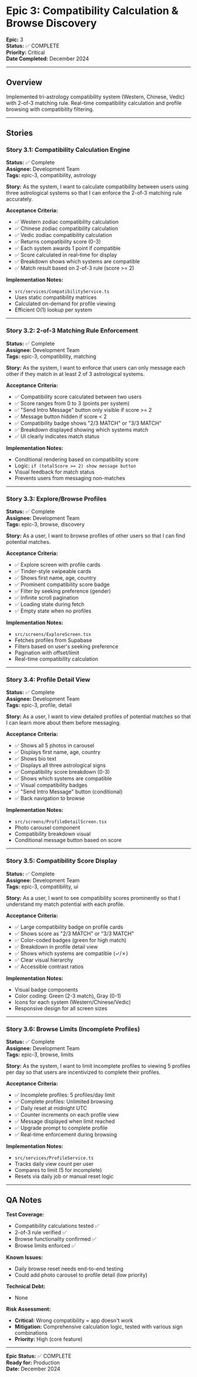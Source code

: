 # Epic 3: Compatibility Calculation & Browse Discovery

**Epic:** 3  
**Status:** ✅ COMPLETE  
**Priority:** Critical  
**Date Completed:** December 2024

---

## Overview

Implemented tri-astrology compatibility system (Western, Chinese, Vedic) with 2-of-3 matching rule. Real-time compatibility calculation and profile browsing with compatibility filtering.

---

## Stories

### Story 3.1: Compatibility Calculation Engine
**Status:** ✅ Complete  
**Assignee:** Development Team  
**Tags:** epic-3, compatibility, astrology

**Story:**
As the system, I want to calculate compatibility between users using three astrological systems so that I can enforce the 2-of-3 matching rule accurately.

**Acceptance Criteria:**
- ✅ Western zodiac compatibility calculation
- ✅ Chinese zodiac compatibility calculation
- ✅ Vedic zodiac compatibility calculation
- ✅ Returns compatibility score (0-3)
- ✅ Each system awards 1 point if compatible
- ✅ Score calculated in real-time for display
- ✅ Breakdown shows which systems are compatible
- ✅ Match result based on 2-of-3 rule (score >= 2)

**Implementation Notes:**
- `src/services/CompatibilityService.ts`
- Uses static compatibility matrices
- Calculated on-demand for profile viewing
- Efficient O(1) lookup per system

---

### Story 3.2: 2-of-3 Matching Rule Enforcement
**Status:** ✅ Complete  
**Assignee:** Development Team  
**Tags:** epic-3, compatibility, matching

**Story:**
As the system, I want to enforce that users can only message each other if they match in at least 2 of 3 astrological systems.

**Acceptance Criteria:**
- ✅ Compatibility score calculated between two users
- ✅ Score ranges from 0 to 3 (points per system)
- ✅ "Send Intro Message" button only visible if score >= 2
- ✅ Message button hidden if score < 2
- ✅ Compatibility badge shows "2/3 MATCH" or "3/3 MATCH"
- ✅ Breakdown displayed showing which systems match
- ✅ UI clearly indicates match status

**Implementation Notes:**
- Conditional rendering based on compatibility score
- Logic: `if (totalScore >= 2) show message button`
- Visual feedback for match status
- Prevents users from messaging non-matches

---

### Story 3.3: Explore/Browse Profiles
**Status:** ✅ Complete  
**Assignee:** Development Team  
**Tags:** epic-3, browse, discovery

**Story:**
As a user, I want to browse profiles of other users so that I can find potential matches.

**Acceptance Criteria:**
- ✅ Explore screen with profile cards
- ✅ Tinder-style swipeable cards
- ✅ Shows first name, age, country
- ✅ Prominent compatibility score badge
- ✅ Filter by seeking preference (gender)
- ✅ Infinite scroll pagination
- ✅ Loading state during fetch
- ✅ Empty state when no profiles

**Implementation Notes:**
- `src/screens/ExploreScreen.tsx`
- Fetches profiles from Supabase
- Filters based on user's seeking preference
- Pagination with offset/limit
- Real-time compatibility calculation

---

### Story 3.4: Profile Detail View
**Status:** ✅ Complete  
**Assignee:** Development Team  
**Tags:** epic-3, profile, detail

**Story:**
As a user, I want to view detailed profiles of potential matches so that I can learn more about them before messaging.

**Acceptance Criteria:**
- ✅ Shows all 5 photos in carousel
- ✅ Displays first name, age, country
- ✅ Shows bio text
- ✅ Displays all three astrological signs
- ✅ Compatibility score breakdown (0-3)
- ✅ Shows which systems are compatible
- ✅ Visual compatibility badges
- ✅ "Send Intro Message" button (conditional)
- ✅ Back navigation to browse

**Implementation Notes:**
- `src/screens/ProfileDetailScreen.tsx`
- Photo carousel component
- Compatibility breakdown visual
- Conditional message button based on score

---

### Story 3.5: Compatibility Score Display
**Status:** ✅ Complete  
**Assignee:** Development Team  
**Tags:** epic-3, compatibility, ui

**Story:**
As a user, I want to see compatibility scores prominently so that I understand my match potential with each profile.

**Acceptance Criteria:**
- ✅ Large compatibility badge on profile cards
- ✅ Shows score as "2/3 MATCH" or "3/3 MATCH"
- ✅ Color-coded badges (green for high match)
- ✅ Breakdown in profile detail view
- ✅ Shows which systems are compatible (✓/✗)
- ✅ Clear visual hierarchy
- ✅ Accessible contrast ratios

**Implementation Notes:**
- Visual badge components
- Color coding: Green (2-3 match), Gray (0-1)
- Icons for each system (Western/Chinese/Vedic)
- Responsive design for all screen sizes

---

### Story 3.6: Browse Limits (Incomplete Profiles)
**Status:** ✅ Complete  
**Assignee:** Development Team  
**Tags:** epic-3, browse, limits

**Story:**
As the system, I want to limit incomplete profiles to viewing 5 profiles per day so that users are incentivized to complete their profiles.

**Acceptance Criteria:**
- ✅ Incomplete profiles: 5 profiles/day limit
- ✅ Complete profiles: Unlimited browsing
- ✅ Daily reset at midnight UTC
- ✅ Counter increments on each profile view
- ✅ Message displayed when limit reached
- ✅ Upgrade prompt to complete profile
- ✅ Real-time enforcement during browsing

**Implementation Notes:**
- `src/services/ProfileService.ts`
- Tracks daily view count per user
- Compares to limit (5 for incomplete)
- Resets via daily job or manual reset logic

---

## QA Notes

**Test Coverage:**
- Compatibility calculations tested ✅
- 2-of-3 rule verified ✅
- Browse functionality confirmed ✅
- Browse limits enforced ✅

**Known Issues:**
- Daily browse reset needs end-to-end testing
- Could add photo carousel to profile detail (low priority)

**Technical Debt:**
- None

**Risk Assessment:**
- **Critical:** Wrong compatibility = app doesn't work
- **Mitigation:** Comprehensive calculation logic, tested with various sign combinations
- **Priority:** High (core feature)

---

**Epic Status:** ✅ COMPLETE  
**Ready for:** Production  
**Date:** December 2024

